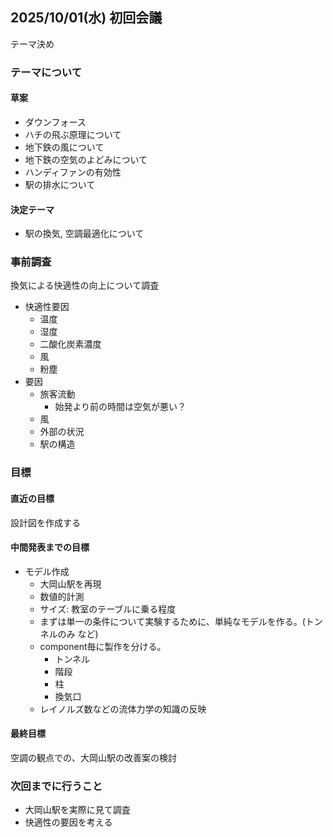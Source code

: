 ## 2025/10/01(水) 初回会議

テーマ決め

### テーマについて

#### 草案
* ダウンフォース
* ハチの飛ぶ原理について
* 地下鉄の風について
* 地下鉄の空気のよどみについて
* ハンディファンの有効性
* 駅の排水について

#### 決定テーマ
* 駅の換気, 空調最適化について


### 事前調査
換気による快適性の向上について調査
* 快適性要因
  * 温度
  * 湿度
  * 二酸化炭素濃度
  * 風
  * 粉塵
* 要因
  * 旅客流動
    * 始発より前の時間は空気が悪い？
  * 風
  * 外部の状況
  * 駅の構造

### 目標
#### 直近の目標
設計図を作成する

#### 中間発表までの目標
* モデル作成
  * 大岡山駅を再現
  * 数値的計測
  * サイズ: 教室のテーブルに乗る程度
  * まずは単一の条件について実験するために、単純なモデルを作る。(トンネルのみ など)
  * component毎に製作を分ける。
    * トンネル
    * 階段
    * 柱
    * 換気口
  * レイノルズ数などの流体力学の知識の反映

#### 最終目標
空調の観点での、大岡山駅の改善案の検討


### 次回までに行うこと
* 大岡山駅を実際に見て調査
* 快適性の要因を考える